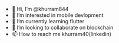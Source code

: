 - 👋 Hi, I’m @khurram844
- 👀 I’m interested in mobile devlopment
- 🌱 I’m currently learning flutter
- 💞️ I’m looking to collaborate on blockchain
- 📫 How to reach me khurram40(linkedin)

<!---
khurram844/khurram844 is a ✨ special ✨ repository because its `README.md` (this file) appears on your GitHub profile.
You can click the Preview link to take a look at your changes.
--->
